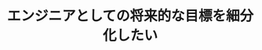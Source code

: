 ---
title: 'エンジニアとしての将来的な目標を細分化したい'
created_at: '2022-7-17'
updated_at: '2022-7-17'
emoji: '🤔'
tag: 'Poem'
---